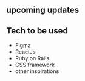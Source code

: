 ## upcoming updates

## Tech to be used

* Figma
* ReactJs
* Ruby on Rails
* CSS framework
* other inspirations 